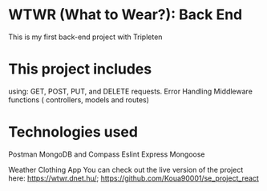 # WTWR (What to Wear?): Back End
This is my first back-end project with Tripleten

# This project includes
using:
GET, POST, PUT, and DELETE requests.
Error Handling
Middleware functions ( controllers, models and routes)

# Technologies used
Postman
MongoDB and Compass
Eslint
Express
Mongoose


Weather Clothing App
You can check out the live version of the project here: https://wtwr.dnet.hu/; https://github.com/Koua90001/se_project_react
